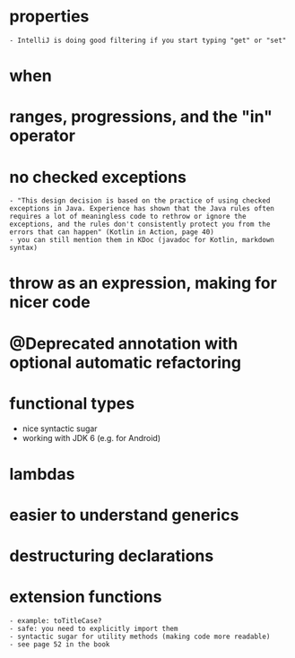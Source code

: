 # properties
    - IntelliJ is doing good filtering if you start typing "get" or "set"
# when
# ranges, progressions, and the "in" operator
# no checked exceptions
    - "This design decision is based on the practice of using checked exceptions in Java. Experience has shown that the Java rules often requires a lot of meaningless code to rethrow or ignore the exceptions, and the rules don't consistently protect you from the errors that can happen" (Kotlin in Action, page 40)
    - you can still mention them in KDoc (javadoc for Kotlin, markdown syntax)
# throw as an expression, making for nicer code
# @Deprecated annotation with optional automatic refactoring
# functional types
- nice syntactic sugar
- working with JDK 6 (e.g. for Android)
# lambdas
# easier to understand generics
# destructuring declarations
# extension functions
    - example: toTitleCase?
    - safe: you need to explicitly import them
    - syntactic sugar for utility methods (making code more readable)
    - see page 52 in the book
